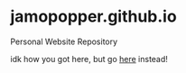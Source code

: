 # jamopopper.github.io
Personal Website Repository

idk how you got here, but go [here](https://jamopopper.github.io) instead!

